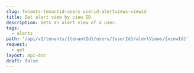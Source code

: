```yaml
---
slug: tenants-tenantid-users-userid-alertviews-viewid
title: Get alert view by view ID
description: Gets an alert view of a user.
tags:
  - alerts
path: '/api/v2/tenants/{tenantId}/users/{userId}/alertViews/{viewId}'
request:
  - get
layout: api-doc
draft: false
---
```

